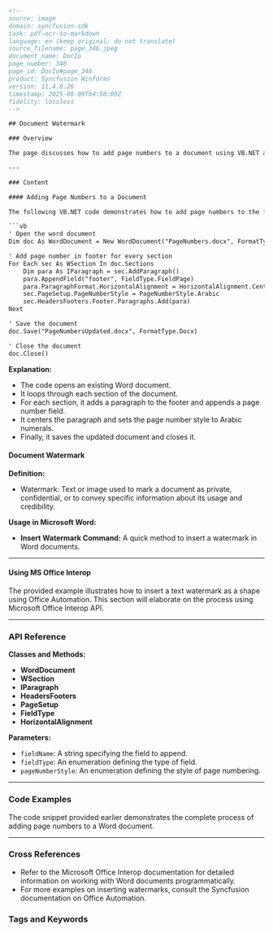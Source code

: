 ```html
<!-- 
source: image
domain: syncfusion-sdk
task: pdf-ocr-to-markdown
language: en (keep original; do not translate)
source_filename: page_346.jpeg
document_name: DocIo
page_number: 346
page_id: DocIo#page_346
product: Syncfusion Winforms
version: 11.4.0.26
timestamp: 2025-08-09T04:50:09Z
fidelity: lossless
-->

## Document Watermark

### Overview

The page discusses how to add page numbers to a document using VB.NET and provides an example code snippet. It also introduces the concept of document watermarks, explaining their purpose and how to insert them in Microsoft Word using the Insert Watermark command.

---

### Content

#### Adding Page Numbers to a Document

The following VB.NET code demonstrates how to add page numbers to the footer of every section in a Word document.

```vb
' Open the word document
Dim doc As WordDocument = New WordDocument("PageNumbers.docx", FormatType.Docx)

' Add page number in footer for every section
For Each sec As WSection In doc.Sections
    Dim para As IParagraph = sec.AddParagraph()
    para.AppendField("footer", FieldType.FieldPage)
    para.ParagraphFormat.HorizontalAlignment = HorizontalAlignment.Center
    sec.PageSetup.PageNumberStyle = PageNumberStyle.Arabic
    sec.HeadersFooters.Footer.Paragraphs.Add(para)
Next

' Save the document
doc.Save("PageNumbersUpdated.docx", FormatType.Docx)

' Close the document
doc.Close()
```

**Explanation:**
- The code opens an existing Word document.
- It loops through each section of the document.
- For each section, it adds a paragraph to the footer and appends a page number field.
- It centers the paragraph and sets the page number style to Arabic numerals.
- Finally, it saves the updated document and closes it.

#### Document Watermark

**Definition:**
- Watermark: Text or image used to mark a document as private, confidential, or to convey specific information about its usage and credibility.

**Usage in Microsoft Word:**
- **Insert Watermark Command:** A quick method to insert a watermark in Word documents.

---

#### Using MS Office Interop

The provided example illustrates how to insert a text watermark as a shape using Office Automation. This section will elaborate on the process using Microsoft Office Interop API.

---

### API Reference

**Classes and Methods:**
- **WordDocument**
- **WSection**
- **IParagraph**
- **HeadersFooters**
- **PageSetup**
- **FieldType**
- **HorizontalAlignment**

**Parameters:**
- `fieldName`: A string specifying the field to append.
- `fieldType`: An enumeration defining the type of field.
- `pageNumberStyle`: An enumeration defining the style of page numbering.

---

### Code Examples

The code snippet provided earlier demonstrates the complete process of adding page numbers to a Word document.

---

### Cross References

- Refer to the Microsoft Office Interop documentation for detailed information on working with Word documents programmatically.
- For more examples on inserting watermarks, consult the Syncfusion documentation on Office Automation.

### Tags and Keywords
<!-- tags: [Microsoft Office, Interop, Word, Document, Page Numbers, Footer, Watermark] keywords: [WordDocument, pageNumberStyle, IParagraph, HeadersFooters, FieldType, HorizontalAlignment] -->
```